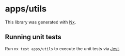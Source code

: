 # apps/utils

This library was generated with [Nx](https://nx.dev).

## Running unit tests

Run `nx test apps/utils` to execute the unit tests via [Jest](https://jestjs.io).
